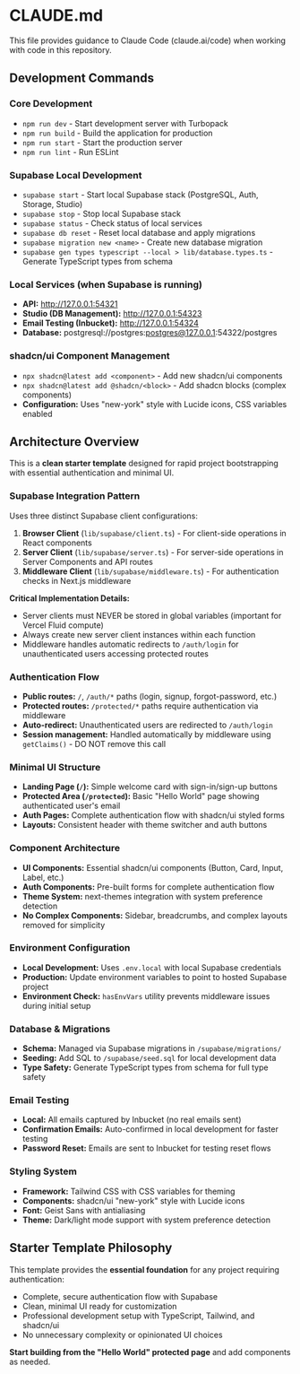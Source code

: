 # CLAUDE.md

This file provides guidance to Claude Code (claude.ai/code) when working with code in this repository.

## Development Commands

### Core Development
- `npm run dev` - Start development server with Turbopack
- `npm run build` - Build the application for production
- `npm run start` - Start the production server
- `npm run lint` - Run ESLint

### Supabase Local Development
- `supabase start` - Start local Supabase stack (PostgreSQL, Auth, Storage, Studio)
- `supabase stop` - Stop local Supabase stack
- `supabase status` - Check status of local services
- `supabase db reset` - Reset local database and apply migrations
- `supabase migration new <name>` - Create new database migration
- `supabase gen types typescript --local > lib/database.types.ts` - Generate TypeScript types from schema

### Local Services (when Supabase is running)
- **API:** http://127.0.0.1:54321
- **Studio (DB Management):** http://127.0.0.1:54323
- **Email Testing (Inbucket):** http://127.0.0.1:54324
- **Database:** postgresql://postgres:postgres@127.0.0.1:54322/postgres

### shadcn/ui Component Management
- `npx shadcn@latest add <component>` - Add new shadcn/ui components
- `npx shadcn@latest add @shadcn/<block>` - Add shadcn blocks (complex components)
- **Configuration:** Uses "new-york" style with Lucide icons, CSS variables enabled

## Architecture Overview

This is a **clean starter template** designed for rapid project bootstrapping with essential authentication and minimal UI.

### Supabase Integration Pattern
Uses three distinct Supabase client configurations:

1. **Browser Client** (`lib/supabase/client.ts`) - For client-side operations in React components
2. **Server Client** (`lib/supabase/server.ts`) - For server-side operations in Server Components and API routes
3. **Middleware Client** (`lib/supabase/middleware.ts`) - For authentication checks in Next.js middleware

**Critical Implementation Details:**
- Server clients must NEVER be stored in global variables (important for Vercel Fluid compute)
- Always create new server client instances within each function
- Middleware handles automatic redirects to `/auth/login` for unauthenticated users accessing protected routes

### Authentication Flow
- **Public routes:** `/`, `/auth/*` paths (login, signup, forgot-password, etc.)
- **Protected routes:** `/protected/*` paths require authentication via middleware
- **Auto-redirect:** Unauthenticated users are redirected to `/auth/login`
- **Session management:** Handled automatically by middleware using `getClaims()` - DO NOT remove this call

### Minimal UI Structure
- **Landing Page (`/`):** Simple welcome card with sign-in/sign-up buttons
- **Protected Area (`/protected`):** Basic "Hello World" page showing authenticated user's email
- **Auth Pages:** Complete authentication flow with shadcn/ui styled forms
- **Layouts:** Consistent header with theme switcher and auth buttons

### Component Architecture
- **UI Components:** Essential shadcn/ui components (Button, Card, Input, Label, etc.)
- **Auth Components:** Pre-built forms for complete authentication flow
- **Theme System:** next-themes integration with system preference detection
- **No Complex Components:** Sidebar, breadcrumbs, and complex layouts removed for simplicity

### Environment Configuration
- **Local Development:** Uses `.env.local` with local Supabase credentials
- **Production:** Update environment variables to point to hosted Supabase project
- **Environment Check:** `hasEnvVars` utility prevents middleware issues during initial setup

### Database & Migrations
- **Schema:** Managed via Supabase migrations in `/supabase/migrations/`
- **Seeding:** Add SQL to `/supabase/seed.sql` for local development data
- **Type Safety:** Generate TypeScript types from schema for full type safety

### Email Testing
- **Local:** All emails captured by Inbucket (no real emails sent)
- **Confirmation Emails:** Auto-confirmed in local development for faster testing
- **Password Reset:** Emails are sent to Inbucket for testing reset flows

### Styling System
- **Framework:** Tailwind CSS with CSS variables for theming
- **Components:** shadcn/ui "new-york" style with Lucide icons
- **Font:** Geist Sans with antialiasing
- **Theme:** Dark/light mode support with system preference detection

## Starter Template Philosophy

This template provides the **essential foundation** for any project requiring authentication:
- Complete, secure authentication flow with Supabase
- Clean, minimal UI ready for customization
- Professional development setup with TypeScript, Tailwind, and shadcn/ui
- No unnecessary complexity or opinionated UI choices

**Start building from the "Hello World" protected page** and add components as needed.
